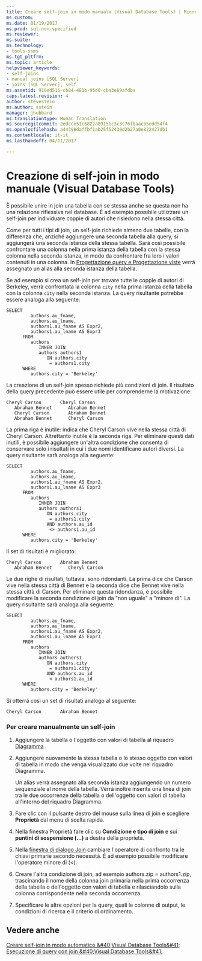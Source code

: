 ```yaml
---
title: Creare self-join in modo manuale (Visual Database Tools) | Microsoft Docs
ms.custom: 
ms.date: 01/19/2017
ms.prod: sql-non-specified
ms.reviewer: 
ms.suite: 
ms.technology:
- tools-ssms
ms.tgt_pltfrm: 
ms.topic: article
helpviewer_keywords:
- self-joins
- manual joins [SQL Server]
- joins [SQL Server], self
ms.assetid: 910ed516-cb84-481b-95d0-cba3e89afdba
caps.latest.revision: 4
author: stevestein
ms.author: sstein
manager: jhubbard
ms.translationtype: Human Translation
ms.sourcegitcommit: 2edcce51c6822a89151c3c3c76fbaacb5edd54f4
ms.openlocfilehash: a44398daffbf1ab25f52430d2b27a0e822427db1
ms.contentlocale: it-it
ms.lasthandoff: 04/11/2017

---
```

# <a name="create-self-joins-manually-visual-database-tools"></a>Creazione di self-join in modo manuale (Visual Database Tools)
È possibile unire in join una tabella con se stessa anche se questa non ha una relazione riflessiva nel database. È ad esempio possibile utilizzare un self-join per individuare coppie di autori che risiedono nella stessa città.  
  
Come per tutti i tipi di join, un self-join richiede almeno due tabelle, con la differenza che, anziché aggiungere una seconda tabella alla query, si aggiungerà una seconda istanza della stessa tabella. Sarà così possibile confrontare una colonna nella prima istanza della tabella con la stessa colonna nella seconda istanza, in modo da confrontare fra loro i valori contenuti in una colonna. In [Progettazione query e Progettazione viste](../../ssms/visual-db-tools/query-and-view-designer-tools-visual-database-tools.md) verrà assegnato un alias alla seconda istanza della tabella.  
  
Se ad esempio si crea un self-join per trovare tutte le coppie di autori di Berkeley, verrà confrontata la colonna `city` nella prima istanza della tabella con la colonna `city` nella seconda istanza. La query risultante potrebbe essere analoga alla seguente:  
  
```  
SELECT   
         authors.au_fname,   
         authors.au_lname,   
         authors1.au_fname AS Expr2,   
         authors1.au_lname AS Expr3  
      FROM   
         authors   
            INNER JOIN  
            authors authors1   
               ON authors.city   
                = authors1.city  
      WHERE  
         authors.city = 'Berkeley'  
```  
  
La creazione di un self-join spesso richiede più condizioni di join. Il risultato della query precedente può essere utile per comprenderne la motivazione:  
  
```  
Cheryl Carson       Cheryl Carson  
   Abraham Bennet      Abraham Bennet  
   Cheryl Carson       Abraham Bennet  
   Abraham Bennet      Cheryl Carson  
```  
  
La prima riga è inutile: indica che Cheryl Carson vive nella stessa città di Cheryl Carson. Altrettanto inutile è la seconda riga. Per eliminare questi dati inutili, è possibile aggiungere un'altra condizione che consenta di conservare solo i risultati in cui i due nomi identificano autori diversi. La query risultante sarà analoga alla seguente:  
  
```  
SELECT   
         authors.au_fname,   
         authors.au_lname,   
         authors1.au_fname AS Expr2,   
         authors1.au_lname AS Expr3  
      FROM   
         authors   
            INNER JOIN  
            authors authors1   
               ON authors.city   
                = authors1.city  
               AND authors.au_id  
                <> authors1.au_id  
      WHERE  
         authors.city = 'Berkeley'  
```  
  
Il set di risultati è migliorato:  
  
```  
Cheryl Carson       Abraham Bennet  
   Abraham Bennet      Cheryl Carson  
```  
  
Le due righe di risultati, tuttavia, sono ridondanti. La prima dice che Carson vive nella stessa città di Bennet e la seconda dice che Bennet vive nella stessa città di Carson. Per eliminare questa ridondanza, è possibile modificare la seconda condizione di join da "non uguale" a "minore di". La query risultante sarà analoga alla seguente:  
  
```  
SELECT   
         authors.au_fname,   
         authors.au_lname,   
         authors1.au_fname AS Expr2,   
         authors1.au_lname AS Expr3  
      FROM   
         authors   
            INNER JOIN  
            authors authors1   
               ON authors.city   
                = authors1.city  
               AND authors.au_id  
                < authors1.au_id  
      WHERE  
         authors.city = 'Berkeley'  
```  
  
Si otterrà così un set di risultati analogo al seguente:  
  
```  
Cheryl Carson       Abraham Bennet  
```  
  
### <a name="to-create-a-self-join-manually"></a>Per creare manualmente un self-join  
  
1.  Aggiungere la tabella o l'oggetto con valori di tabella al riquadro [Diagramma](../../ssms/visual-db-tools/diagram-pane-visual-database-tools.md) .  
  
2.  Aggiungere nuovamente la stessa tabella o lo stesso oggetto con valori di tabella in modo che venga visualizzato due volte nel riquadro Diagramma.  
  
    Un alias verrà assegnato alla seconda istanza aggiungendo un numero sequenziale al nome della tabella. Verrà inoltre inserita una linea di join tra le due occorrenze della tabella o dell'oggetto con valori di tabella all'interno del riquadro Diagramma.  
  
3.  Fare clic con il pulsante destro del mouse sulla linea di join e scegliere **Proprietà** dal menu di scelta rapida.  
  
4.  Nella finestra Proprietà fare clic su **Condizione e tipo di join** e sui **puntini di sospensione (…)** a destra della proprietà.  
  
5.  Nella [finestra di dialogo Join](../../ssms/visual-db-tools/join-dialog-box-visual-database-tools.md) cambiare l'operatore di confronto tra le chiavi primarie secondo necessità. È ad esempio possibile modificare l'operatore minore di (<).  
  
6.  Creare l'altra condizione di join, ad esempio authors.zip = authors1.zip, trascinando il nome della colonna join primaria nella prima occorrenza della tabella o dell'oggetto con valori di tabella e rilasciandolo sulla colonna corrispondente nella seconda occorrenza.  
  
7.  Specificare le altre opzioni per la query, quali le colonne di output, le condizioni di ricerca e il criterio di ordinamento.  
  
## <a name="see-also"></a>Vedere anche  
[Creare self-join in modo automatico &amp;#40;Visual Database Tools&amp;#41;](../../ssms/visual-db-tools/create-self-joins-automatically-visual-database-tools.md)  
[Esecuzione di query con join &amp;#40;Visual Database Tools&amp;#41;](../../ssms/visual-db-tools/query-with-joins-visual-database-tools.md)  
  

